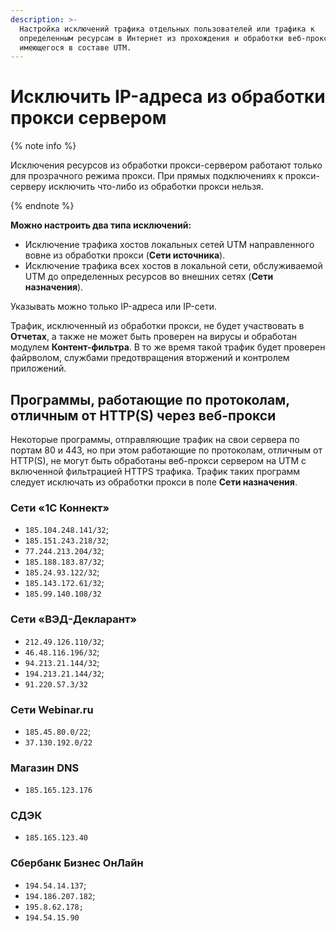 ```yaml
---
description: >-
  Настройка исключений трафика отдельных пользователей или трафика к
  определенным ресурсам в Интернет из прохождения и обработки веб-прокси,
  имеющегося в составе UTM.
---
```


# Исключить IP-адреса из обработки прокси сервером

{% note info %}

Исключения ресурсов из обработки прокси-сервером работают только для прозрачного режима прокси. При прямых подключениях к прокси-серверу исключить что-либо из обработки прокси нельзя.

{% endnote %}

**Можно настроить два типа исключений:**

* Исключение трафика хостов локальных сетей UTM направленного вовне из обработки прокси (**Сети источника**).
* Исключение трафика всех хостов в локальной сети, обслуживаемой UTM до определенных ресурсов во внешних сетях (**Сети назначения**).

Указывать можно только IP-адреса или IP-сети.

Трафик, исключенный из обработки прокси, не будет участвовать в **Отчетах**, а также не может быть проверен на вирусы и обработан модулем **Контент-фильтра**. В то же время такой трафик будет проверен файрволом, службами предотвращения вторжений и контролем приложений.

## Программы, работающие по протоколам, отличным от HTTP(S) через веб-прокси

Некоторые программы, отправляющие трафик на свои сервера по портам 80 и 443, но при этом работающие по протоколам, отличным от HTTP(S), не могут быть обработаны веб-прокси сервером на UTM с включенной фильтрацией HTTPS трафика. Трафик таких программ следует исключать из обработки прокси в поле **Сети назначения**.

### Сети «1С Коннект»

* `185.104.248.141/32`;
* `185.151.243.218/32`;
* `77.244.213.204/32`;
* `185.188.183.87/32`;
* `185.24.93.122/32`;
* `185.143.172.61/32`;
* `185.99.140.108/32`

### Сети «ВЭД-Декларант»

* `212.49.126.110/32`;
* `46.48.116.196/32`;
* `94.213.21.144/32`;
* `194.213.21.144/32`;
* `91.220.57.3/32`

### Сети Webinar.ru

* `185.45.80.0/22`;
* `37.130.192.0/22`

### Магазин DNS

* `185.165.123.176`

### СДЭК

* `185.165.123.40`

### Сбербанк Бизнес ОнЛайн

* `194.54.14.137`;
* `194.186.207.182`;
* `195.8.62.178;`
* `194.54.15.90`
